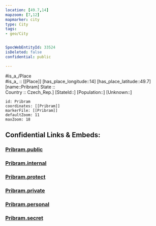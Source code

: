 ```yaml
---
location: [49.7,14] 
mapzoom: [7,12] 
mapmarker: city 
type: City
tags:
- geo/City


SpocWebEntityId: 33524
isDeleted: false
confidential: public

---
```

#is_a_/Place  
#is_a_ :: [[Place]] 
[has_place_longitude::14] 
[has_place_latitude::49.7] 
[name::Pribram] 
State ::  
Country :: Czech_Rep.] 
[StateId::] 
[Population::] 
[Unknown::] 


```leaflet
id: Pribram
coordinates: [[Pribram]] 
markerFile: [[Pribram]] 
defaultZoom: 11 
maxZoom: 18
```


## Confidential Links & Embeds: 

### [Pribram.public](/_public/\Earth\Continent\Europe\Europe~Central\Czech_Republic\regions~Czech_Republic\Středočeský\CityPribram.public.md) 

### [Pribram.internal](/_internal/\Earth\Continent\Europe\Europe~Central\Czech_Republic\regions~Czech_Republic\Středočeský\CityPribram.internal.md) 

### [Pribram.protect](/_protect/\Earth\Continent\Europe\Europe~Central\Czech_Republic\regions~Czech_Republic\Středočeský\CityPribram.protect.md) 

### [Pribram.private](/_private/\Earth\Continent\Europe\Europe~Central\Czech_Republic\regions~Czech_Republic\Středočeský\CityPribram.private.md) 

### [Pribram.personal](/_personal/\Earth\Continent\Europe\Europe~Central\Czech_Republic\regions~Czech_Republic\Středočeský\CityPribram.personal.md) 

### [Pribram.secret](/_secret/\Earth\Continent\Europe\Europe~Central\Czech_Republic\regions~Czech_Republic\Středočeský\CityPribram.secret.md)


